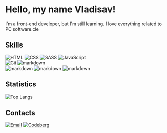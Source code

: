 # Hello, my name Vladisav!

I'm a front-end developer, but I'm still learning. I love everything related to PC software.cle

## Skills

![HTML](https://img.shields.io/badge/-HTML-090909?style=for-the-badge&logo=HTML5) 
![CSS](https://img.shields.io/badge/-CSS-090909?style=for-the-badge&logo=CSS)
![SASS](https://img.shields.io/badge/-SASS-090909?style=for-the-badge&logo=SASS)
![JavaScript](https://img.shields.io/badge/-JavaScript-090909?style=for-the-badge&logo=JavaScript)<br>
![Git](https://img.shields.io/badge/-Git-090909?style=for-the-badge&logo=Git)
![markdown](https://img.shields.io/badge/-markdown-090909?style=for-the-badge&logo=markdown)<br>
![markdown](https://img.shields.io/badge/-linux-090909?style=for-the-badge&logo=linux)
![markdown](https://img.shields.io/badge/-archlinux-090909?style=for-the-badge&logo=archlinux)
![markdown](https://img.shields.io/badge/-debian-090909?style=for-the-badge&logo=debian)

## Statistics

![Top Langs](https://github-readme-stats.vercel.app/api/top-langs/?username=vatislo\&layout=compact&hide_border=true&disable_animations=true&theme=dark&locale=ru&bg_color=000&card_width=450)

## Contacts
[![Email](https://img.shields.io/badge/-Email-090909?style=for-the-badge&logo=tuta&logoColor=FF0000)](mailto:Vatislo@tutanota.com)
[![Codeberg](https://img.shields.io/badge/-Codeberg-090909?style=for-the-badge&logo=Codeberg)](https://codeberg.org/Vatislo)
